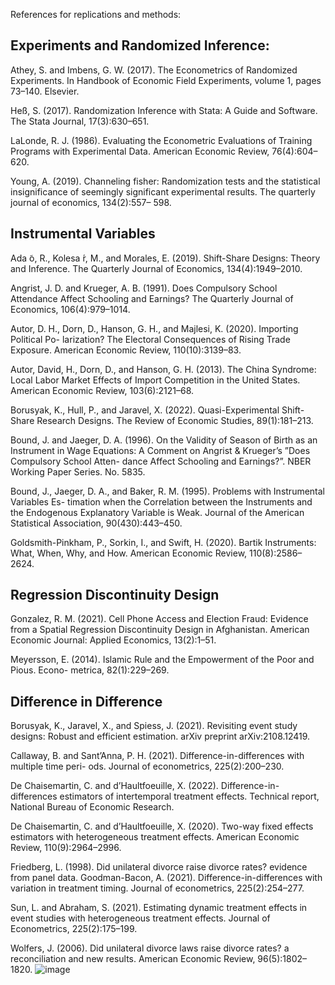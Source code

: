 References for replications and methods:

Experiments and Randomized Inference:
-
Athey, S. and Imbens, G. W. (2017). The Econometrics of Randomized Experiments. In Handbook of Economic Field Experiments, volume 1, pages 73–140. Elsevier.

Heß, S. (2017). Randomization Inference with Stata: A Guide and Software. The Stata Journal, 17(3):630–651.

LaLonde, R. J. (1986). Evaluating the Econometric Evaluations of Training Programs with Experimental Data. American Economic Review, 76(4):604–620.

Young, A. (2019). Channeling fisher: Randomization tests and the statistical insignificance of seemingly significant experimental results. The quarterly journal of economics, 134(2):557– 598.

Instrumental Variables
-
Ada ̃o, R., Kolesa ́r, M., and Morales, E. (2019). Shift-Share Designs: Theory and Inference. The Quarterly Journal of Economics, 134(4):1949–2010.

Angrist, J. D. and Krueger, A. B. (1991). Does Compulsory School Attendance Affect Schooling and Earnings? The Quarterly Journal of Economics, 106(4):979–1014.

Autor, D. H., Dorn, D., Hanson, G. H., and Majlesi, K. (2020). Importing Political Po- larization? The Electoral Consequences of Rising Trade Exposure. American Economic Review, 110(10):3139–83.

Autor, David, H., Dorn, D., and Hanson, G. H. (2013). The China Syndrome: Local Labor Market Effects of Import Competition in the United States. American Economic Review, 103(6):2121–68.

Borusyak, K., Hull, P., and Jaravel, X. (2022). Quasi-Experimental Shift-Share Research Designs. The Review of Economic Studies, 89(1):181–213.

Bound, J. and Jaeger, D. A. (1996). On the Validity of Season of Birth as an Instrument in Wage Equations: A Comment on Angrist & Krueger’s ”Does Compulsory School Atten- dance Affect Schooling and Earnings?”. NBER Working Paper Series. No. 5835.

Bound, J., Jaeger, D. A., and Baker, R. M. (1995). Problems with Instrumental Variables Es- timation when the Correlation between the Instruments and the Endogenous Explanatory Variable is Weak. Journal of the American Statistical Association, 90(430):443–450.

Goldsmith-Pinkham, P., Sorkin, I., and Swift, H. (2020). Bartik Instruments: What, When, Why, and How. American Economic Review, 110(8):2586–2624.

Regression Discontinuity Design
-
Gonzalez, R. M. (2021). Cell Phone Access and Election Fraud: Evidence from a Spatial Regression Discontinuity Design in Afghanistan. American Economic Journal: Applied Economics, 13(2):1–51.

Meyersson, E. (2014). Islamic Rule and the Empowerment of the Poor and Pious. Econo- metrica, 82(1):229–269.

Difference in Difference
-
Borusyak, K., Jaravel, X., and Spiess, J. (2021). Revisiting event study designs: Robust and efficient estimation. arXiv preprint arXiv:2108.12419.

Callaway, B. and Sant’Anna, P. H. (2021). Difference-in-differences with multiple time peri- ods. Journal of econometrics, 225(2):200–230.

De Chaisemartin, C. and d’Haultfoeuille, X. (2022). Difference-in-differences estimators of intertemporal treatment effects. Technical report, National Bureau of Economic Research.

De Chaisemartin, C. and d’Haultfoeuille, X. (2020). Two-way fixed effects estimators with heterogeneous treatment effects. American Economic Review, 110(9):2964–2996.

Friedberg, L. (1998). Did unilateral divorce raise divorce rates? evidence from panel data. Goodman-Bacon, A. (2021). Difference-in-differences with variation in treatment timing. Journal of econometrics, 225(2):254–277.

Sun, L. and Abraham, S. (2021). Estimating dynamic treatment effects in event studies with heterogeneous treatment effects. Journal of Econometrics, 225(2):175–199.

Wolfers, J. (2006). Did unilateral divorce laws raise divorce rates? a reconciliation and new results. American Economic Review, 96(5):1802–1820.
![image](https://github.com/user-attachments/assets/9ad54191-fe72-4e38-844e-d518f5632151)
